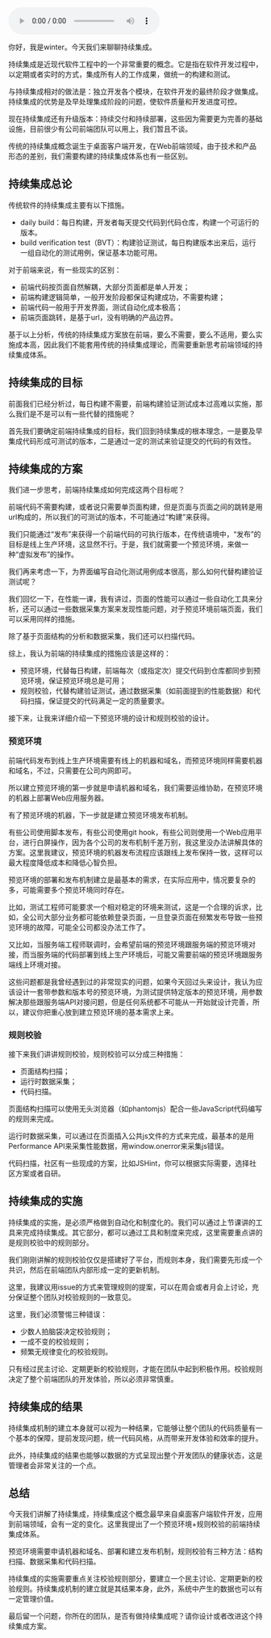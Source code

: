 <audio title="持续集成：几十个前端一起工作，如何保证工作质量？" src="https://static001.geekbang.org/resource/audio/61/31/616be5d7ac0581678286420d7e768d31.mp3" controls="controls"></audio> 
<p>你好，我是winter。今天我们来聊聊持续集成。</p><p>持续集成是近现代软件工程中的一个非常重要的概念。它是指在软件开发过程中，以定期或者实时的方式，集成所有人的工作成果，做统一的构建和测试。</p><p>与持续集成相对的做法是：独立开发各个模块，在软件开发的最终阶段才做集成。持续集成的优势是及早处理集成阶段的问题，使软件质量和开发进度可控。</p><p>现在持续集成还有升级版本：持续交付和持续部署，这些因为需要更为完善的基础设施，目前很少有公司前端团队可以用上，我们暂且不谈。</p><p>传统的持续集成概念诞生于桌面客户端开发，在Web前端领域，由于技术和产品形态的差别，我们需要构建的持续集成体系也有一些区别。</p><h2>持续集成总论</h2><p>传统软件的持续集成主要有以下措施。</p><ul>
<li>daily build：每日构建，开发者每天提交代码到代码仓库，构建一个可运行的版本。</li>
<li>build verification test（BVT）：构建验证测试，每日构建版本出来后，运行一组自动化的测试用例，保证基本功能可用。</li>
</ul><p>对于前端来说，有一些现实的区别：</p><ul>
<li>前端代码按页面自然解耦，大部分页面都是单人开发；</li>
<li>前端构建逻辑简单，一般开发阶段都保证构建成功，不需要构建；</li>
<li>前端代码一般用于开发界面，测试自动化成本极高；</li>
<li>前端页面跳转，是基于url，没有明确的产品边界。</li>
</ul><!-- [[[read_end]]] --><p>基于以上分析，传统的持续集成方案放在前端，要么不需要，要么不适用，要么实施成本高，因此我们不能套用传统的持续集成理论，而需要重新思考前端领域的持续集成体系。</p><h2>持续集成的目标</h2><p>前面我们已经分析过，每日构建不需要，前端构建验证测试成本过高难以实施，那么我们是不是可以有一些代替的措施呢？</p><p>首先我们要确定前端持续集成的目标，我们回到持续集成的根本理念，一是要及早集成代码形成可测试的版本，二是通过一定的测试来验证提交的代码的有效性。</p><h2>持续集成的方案</h2><p>我们进一步思考，前端持续集成如何完成这两个目标呢？</p><p>前端代码不需要构建，或者说只需要单页面构建，但是页面与页面之间的跳转是用url构成的，所以我们的可测试的版本，不可能通过“构建”来获得。</p><p>我们只能通过“发布”来获得一个前端代码的可执行版本，在传统语境中，“发布”的目标是线上生产环境，这显然不行。于是，我们就需要一个预览环境，来做一种“虚拟发布”的操作。</p><p>我们再来考虑一下，为界面编写自动化测试用例成本很高，那么如何代替构建验证测试呢？</p><p>我们回忆一下，在性能一课，我有讲过，页面的性能可以通过一些自动化工具来分析，还可以通过一些数据采集方案来发现性能问题，对于预览环境前端页面，我们可以采用同样的措施。</p><p>除了基于页面结构的分析和数据采集，我们还可以扫描代码。</p><p>综上，我认为前端的持续集成的措施应该是这样的：</p><ul>
<li>预览环境，代替每日构建，前端每次（或指定次）提交代码到仓库都同步到预览环境，保证预览环境总是可用；</li>
<li>规则校验，代替构建验证测试，通过数据采集（如前面提到的性能数据）和代码扫描，保证提交的代码满足一定的质量要求。</li>
</ul><p>接下来，让我来详细介绍一下预览环境的设计和规则校验的设计。</p><h3>预览环境</h3><p>前端代码发布到线上生产环境需要有线上的机器和域名，而预览环境同样需要机器和域名，不过，只需要在公司内网即可。</p><p>所以建立预览环境的第一步就是申请机器和域名，我们需要运维协助，在预览环境的机器上部署Web应用服务器。</p><p>有了预览环境的机器，下一步就是建立预览环境发布机制。</p><p>有些公司使用脚本发布，有些公司使用git hook，有些公司则使用一个Web应用平台，进行白屏操作，因为各个公司的发布机制千差万别，我这里没办法讲解具体的方案。这里我建议，预览环境的机器发布流程应该跟线上发布保持一致，这样可以最大程度降低成本和降低心智负担。</p><p>预览环境的部署和发布机制建立是最基本的需求，在实际应用中，情况要复杂的多，可能需要多个预览环境同时存在。</p><p>比如，测试工程师可能要求一个相对稳定的环境来测试，这是一个合理的诉求，比如，全公司大部分业务都可能依赖登录页面，一旦登录页面在频繁发布导致一些预览环境的故障，可能全公司都没办法工作了。</p><p>又比如，当服务端工程师联调时，会希望前端的预览环境跟服务端的预览环境对接，而当服务端的代码部署到线上生产环境后，可能又需要前端的预览环境跟服务端线上环境对接。</p><p>这些问题都是我曾经遇到过的非常现实的问题，如果今天回过头来设计，我认为应该设计一套带参数和版本号的预览环境，为测试提供特定版本的预览环境，用参数解决那些跟服务端API对接问题，但是任何系统都不可能从一开始就设计完善，所以，建议你把重心放到建立预览环境的基本需求上来。</p><h3>规则校验</h3><p>接下来我们讲讲规则校验，规则校验可以分成三种措施：</p><ul>
<li>页面结构扫描；</li>
<li>运行时数据采集；</li>
<li>代码扫描。</li>
</ul><p>页面结构扫描可以使用无头浏览器（如phantomjs）配合一些JavaScript代码编写的规则来完成。</p><p>运行时数据采集，可以通过在页面插入公共js文件的方式来完成，最基本的是用Performance API来采集性能数据，用window.onerror来采集js错误。</p><p>代码扫描，社区有一些现成的方案，比如JSHint，你可以根据实际需要，选择社区方案或者自研。</p><h2>持续集成的实施</h2><p>持续集成的实施，是必须严格做到自动化和制度化的。我们可以通过上节课讲的工具来完成持续集成。其它部分，都可以通过工具和制度来完成，这里需要重点讲的是规则校验中的规则部分。</p><p>我们刚刚讲解的规则校验仅仅是搭建好了平台，而规则本身，我们需要先形成一个共识，然后在前端团队内部形成一定的更新机制。</p><p>这里，我建议用issue的方式来管理规则的提案，可以在周会或者月会上讨论，充分保证整个团队对校验规则的一致意见。</p><p>这里，我们必须警惕三种错误：</p><ul>
<li>少数人拍脑袋决定校验规则；</li>
<li>一成不变的校验规则；</li>
<li>频繁无规律变化的校验规则。</li>
</ul><p>只有经过民主讨论、定期更新的校验规则，才能在团队中起到积极作用。校验规则决定了整个前端团队的开发体验，所以必须非常慎重。</p><h2>持续集成的结果</h2><p>持续集成机制的建立本身就可以视为一种结果，它能够让整个团队的代码质量有一个基本的保障，提前发现问题，统一代码风格，从而带来开发体验和效率的提升。</p><p>此外，持续集成的结果也能够以数据的方式呈现出整个开发团队的健康状态，这是管理者会非常关注的一个点。</p><h2>总结</h2><p>今天我们讲解了持续集成，持续集成这个概念最早来自桌面客户端软件开发，应用到前端领域，会有一定的变化。这里我提出了一个预览环境+规则校验的前端持续集成体系。</p><p>预览环境需要申请机器和域名、部署和建立发布机制，规则校验有三种方法：结构扫描、数据采集和代码扫描。</p><p>持续集成的实施需要重点关注校验规则部分，要建立一个民主讨论、定期更新的校验规则。持续集成机制的建立就是其结果本身，此外，系统中产生的数据也可以有一定管理价值。</p><p>最后留一个问题，你所在的团队，是否有做持续集成呢？请你设计或者改进这个持续集成方案。</p><p></p>